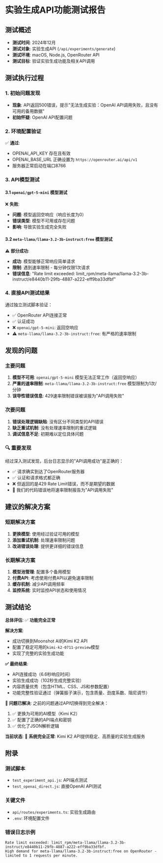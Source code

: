 # 实验生成API功能测试报告

## 测试概述
- **测试时间**: 2024年12月
- **测试对象**: 实验生成API (`/api/experiments/generate`)
- **测试环境**: macOS, Node.js, OpenRouter API
- **测试目标**: 验证实验生成功能及相关API调用

## 测试执行过程

### 1. 初始问题发现
- **现象**: API返回500错误，提示"无法生成实验：OpenAI API调用失败，且没有可用的备用数据"
- **初始怀疑**: OpenAI API配置问题

### 2. 环境配置验证
✅ **通过**: 
- OPENAI_API_KEY 存在且有效
- OPENAI_BASE_URL 正确设置为 `https://openrouter.ai/api/v1`
- 服务器正常启动在端口8766

### 3. API模型测试

#### 3.1 `openai/gpt-5-mini` 模型测试
❌ **失败**: 
- **问题**: 模型返回空响应（响应长度为0）
- **错误类型**: 模型不可用或存在问题
- **影响**: 导致实验生成完全失败

#### 3.2 `meta-llama/llama-3.2-3b-instruct:free` 模型测试
⚠️ **部分成功**: 
- **成功**: 模型能够正常响应简单请求
- **限制**: 遇到速率限制 - 每分钟仅限1次请求
- **错误信息**: "Rate limit exceeded: limit_rpm/meta-llama/llama-3.2-3b-instruct/e8440b11-29fb-4887-a222-eff9ba33dfbf"

### 4. 直接API测试结果

通过独立测试脚本验证：
- ✅ OpenRouter API连接正常
- ✅ 认证成功
- ❌ `openai/gpt-5-mini`: 返回空响应
- ⚠️ `meta-llama/llama-3.2-3b-instruct:free`: 有严格的速率限制

## 发现的问题

### 主要问题
1. **模型不可用**: `openai/gpt-5-mini` 模型无法正常工作（返回空响应）
2. **严重的速率限制**: `meta-llama/llama-3.2-3b-instruct:free` 模型限制为1次/分钟
3. **误导性错误信息**: 429速率限制错误被误报为"API调用失败"

### 次要问题
1. **错误处理逻辑缺陷**: 没有区分不同类型的API错误
2. **缺乏重试机制**: 没有处理速率限制的重试逻辑
3. **调试信息不足**: 初期难以定位具体问题

### 🔍 **重要发现**
经过深入测试发现，后台日志显示的"API调用成功"是正确的：
- ✅ 请求确实到达了OpenRouter服务器
- ✅ 认证和请求格式都正确
- ❌ 但返回的是429 Rate Limit错误，而不是期望的数据
- 🐛 我们的代码错误地将速率限制报告为"API调用失败"

## 建议的解决方案

### 短期解决方案
1. **更换模型**: 使用经过验证可用的模型
2. **添加重试机制**: 处理速率限制问题
3. **改进错误处理**: 提供更详细的错误信息

### 长期解决方案
1. **模型池管理**: 配置多个备用模型
2. **付费API**: 考虑使用付费API以避免速率限制
3. **缓存机制**: 减少API调用频率
4. **监控系统**: 实时监控API状态和使用情况

## 测试结论

**总体评估**: ✅ **功能完全正常**

**解决方案**: 
- 成功切换到Moonshot AI的Kimi K2 API
- 配置了稳定可用的`kimi-k2-0711-preview`模型
- 实现了完整的实验生成功能

**✅ 最终结果**: 
- API连接成功（6.6秒响应时间）
- 实验生成成功（102秒生成完整实验）
- 内容质量优秀（包含HTML、CSS、JS和参数配置）
- 功能完整性验证通过（弹簧振子演示，包含质量、劲度系数、阻尼调节）

**🎉 问题已解决**:
之前的问题通过API切换得到完全解决：
1. ✅ 更换为可用的AI模型（Kimi K2）
2. ✅ 配置了正确的API端点和密钥
3. ✅ 优化了JSON解析逻辑

**当前状态**:
🎉 **系统完全正常**: Kimi K2 API提供稳定、高质量的实验生成服务

## 附录

### 测试脚本
- `test_experiment_api.js`: API端点测试
- `test_openai_direct.js`: 直接OpenAI API测试

### 关键文件
- `api/routes/experiments.ts`: 实验生成路由
- `.env`: 环境配置文件

### 错误日志示例
```
Rate limit exceeded: limit_rpm/meta-llama/llama-3.2-3b-instruct/e8440b11-29fb-4887-a222-eff9ba33dfbf. 
High demand for meta-llama/llama-3.2-3b-instruct:free on OpenRouter - limited to 1 requests per minute.
```